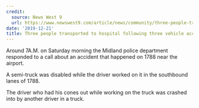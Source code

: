 ```yaml
---
credit:
  source: News West 9
  url: https://www.newswest9.com/article/news/community/three-people-transported-to-hospital-following-three-vehicle-accident-in-midland/513-c94d1580-82a1-4ba7-aa36-1361ecd2e0a0
date: '2019-12-21'
title: Three people transported to hospital following three vehicle accident in Midland
---
```



Around 7A.M. on Saturday morning the Midland police department responded to a call about an accident that happened on 1788 near the airport.

A semi-truck was disabled while the driver worked on it in the southbound lanes of 1788. 

The driver who had his cones out while working on the truck was crashed into by another driver in a truck.